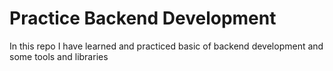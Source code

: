 # Practice Backend Development
In this repo I have learned and practiced basic of backend development and some tools and libraries
